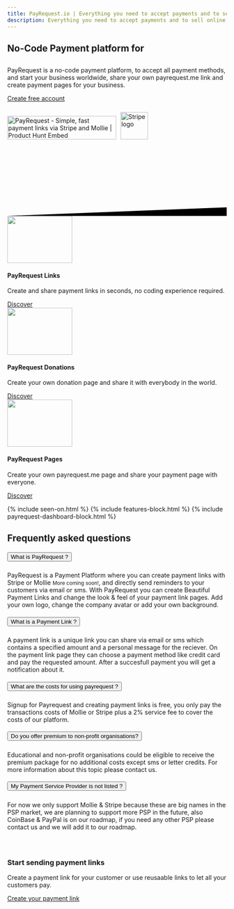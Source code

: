 ```yaml
---
title: PayRequest.io | Everything you need to accept payments and to sell online.
description: Everything you need to accept payments and to sell online.
---
```


<style>
.section-content .image-container {
    height: 400px;
}
.section-content .image-container .img-comments {
    z-index: 3;
    left: -100px;
    top: -40px;
}
.section-content .image-container img {
    position: absolute;
    width: 100%;
    max-width: 380px;
}
[class*=shadow] {
    transition: all .15s ease;
}
.section-content .image-container .img-blog {
    z-index: 4;
    left: 100px;
    top: 20px;
}
.profile-page .card-profile .card-profile-image img, .shadow {
    box-shadow: 0 15px 35px rgba(50,50,93,.1),0 5px 15px rgba(0,0,0,.07)!important;
}
rounded {
    border-radius: .25rem!important;
}
</style>



<div class="position-relative">
    <!-- Hero for FREE version -->
    <section class="section section-lg section-hero section-shaped">
        <!-- Background circles -->
        <div class="shape shape-style-self shape-primary">
            <span class="span-150"></span>
            <span class="span-50"></span>
            <span class="span-50"></span>
            <span class="span-75"></span>
            <span class="span-100"></span>
            <span class="span-75"></span>
            <span class="span-50"></span>
            <span class="span-100"></span>
            <span class="span-50"></span>
            <span class="span-100"></span>
        </div>
        <div class="container shape-container d-flex align-items-center py-lg">
            <div class="col px-0">
                <div class="row align-items-center justify-content-center">
                    <div class="col-lg-9 text-center">
<h1 class="text-white">No-Code Payment platform for </h1>
<h1 class="typing nerdy-pen__text"> <span style="color: white;" class="txt-rotate" data-period="200"
data-rotate='[ "Developers", "Donations", "Webshops", "Startups", "SaaS" ]'></span>
</h1>

 <p class="lead text-white">
PayRequest is a no-code payment platform, to accept all payment methods, and start your business worldwide, share your own payrequest.me link and create payment pages for your business.
                        </p>

  <div class="btn-wrapper mt-3">
                            <a href="https://dashboard.payrequest.io" class="btn btn-lg btn-white btn-icon mb-3 mb-sm-0">
                                <span class="btn-inner--icon"><i class="fal fa-envelope"></i></span>
                                <span class="btn-inner--text">Create free account</span>
                            </a>
                          
</div>
<div class="mt-3" style="margin-bottom: 150px;">
<br> 
<a href="https://www.producthunt.com/posts/payrequest?utm_source=badge-top-post-badge&amp;utm_medium=badge&amp;utm_souce=badge-payrequest" target="_blank"><img src="https://api.producthunt.com/widgets/embed-image/v1/top-post-badge.svg?post_id=176421&amp;theme=dark&amp;period=daily" alt="PayRequest - Simple, fast payment links via Stripe and Mollie | Product Hunt Embed" style="width: 250px; height: 54px;" width="250px" height="54px"></a>

<img alt="Stripe logo" src="https://payrequest.io/assets/img/stripe-partner-badges/L_Color_Solid.svg" style="height: 63px;padding: 6px;">
                        </div>


  </div>
                </div>
            </div>
        </div>
        <!-- SVG separator -->
        <div class="separator separator-bottom separator-skew zindex-100">
            <svg x="0" y="0" viewBox="0 0 2560 100" preserveAspectRatio="none" version="1.1" xmlns="http://www.w3.org/2000/svg">
                <polygon class="fill-white" points="2560 0 2560 100 0 100"></polygon>
            </svg>
        </div>
    </section>
</div>

<section class="section section-lg pt-lg-0 mt--200">
    <div class="container">
        <div class="row justify-content-center">
            <div class="col-lg-12">
             <div class="row">
        <div class="col-lg-4 col-md-6">
          <div class="card card-project">
            <a href="javascript:;">
              <div class="icon icon-lg icon-shape icon-shape-primary shadow rounded-circle mx-auto">
                <i class="fa fa-link" aria-hidden="true"></i>
              </div>
            </a>
            <div class="card-body">
              
<img src="https://payrequest.io/assets/img/illustrations/payment-links-illustration.png" style="width: 149px;height: 108px;">


<h4 class="card-title mt-3">PayRequest Links</h4>
              <p class="card-description">Create and share payment links in seconds, no coding experience required.</p>
              <div class="card-footer">
<a href="/payment-links" class="btn btn-link text-success"><i class="fa fa-info" aria-hidden="true"></i> Discover</a>
              </div>
            </div>
          </div>
        </div>
        <div class="col-lg-4 col-md-6">
          <div class="card card-project">
            <a href="javascript:;">
              <div class="icon icon-lg icon-shape icon-shape-success shadow rounded-circle mx-auto">
                <i class="fa fa-hand-holding-heart" aria-hidden="true"></i>
              </div>
            </a>
            <div class="card-body">
<img src="https://payrequest.io/assets/img/illustrations/donation-page-illustration.png" style="
    width: 149px;
    height: 108px;
">


<h4 class="card-title mt-3">PayRequest Donations</h4>
              <p class="card-description">Create your own donation page and share it with everybody in the world.</p>
              <div class="card-footer">
<a href="/donation-pages" class="btn btn-link text-success"><i class="fa fa-info" aria-hidden="true"></i> Discover</a>
              </div>
            </div>
          </div>
        </div>
        <div class="col-lg-4 col-md-6">
          <div class="card card-project">
            <a href="javascript:;">
              <div class="icon icon-lg icon-shape icon-shape-warning shadow rounded-circle mx-auto">
                <i class="fa fa-browser" aria-hidden="true"></i>
              </div>
            </a>
            <div class="card-body">
<img src="https://payrequest.io/assets/img/illustrations/payment-page-illustration.png" style="
    width: 149px;
    height: 108px;
">


<h4 class="card-title mt-3">PayRequest Pages</h4>
              <p class="card-description">Create your own payrequest.me page and share your payment page with everyone.</p>
              <div class="card-footer">

  <a href="/payment-pages" class="btn btn-link text-success"><i class="fa fa-info" aria-hidden="true"></i> Discover</a>
</div>
            </div>
    </div>
        </div>
  </div>
   </div>
        </div>
    </div>
</section>


{% include seen-on.html %}
{% include features-block.html %}
{% include payrequest-dashboard-block.html %}



<div class="accordion-1">
      <div class="container">
        <div class="row">
          <div class="col-md-6 mx-auto text-center">
            <h2 class="title mb-3 mt-5">Frequently asked questions</h2>
          </div>
        </div>
        <div class="row">
          <div class="col-md-12 ml-auto">
            <div class="accordion" id="accordionExample">
              <div class="card">
                <div class="card-header" id="headingOne">
                  <h5 class="mb-0">
                    <button class="btn btn-link w-100 text-primary text-left" type="button" data-toggle="collapse" data-target="#collapseOne" aria-expanded="true" aria-controls="collapseOne">
                      What is PayRequest ?
                      <i class="ni ni-bold-down float-right pt-1"></i>
                    </button>
                  </h5>
                </div>
                <div id="collapseOne" class="collapse show" aria-labelledby="headingOne" data-parent="#accordionExample" style="">
                  <div class="card-body opacity-8">

  PayRequest is a Payment Platform where you can create payment links with Stripe or Mollie <small>More coming soon!</small>, and directly send reminders to your customers via email or sms.
 With PayRequest you can create Beautiful Payment Links and change the look & feel of your payment link pages. Add your own logo, change the company avatar or add your own background.

 </div>
                </div>
              </div>
              <div class="card">
                <div class="card-header" id="headingTwo">
                  <h5 class="mb-0">
                    <button class="btn btn-link w-100 text-primary text-left collapsed" type="button" data-toggle="collapse" data-target="#collapseTwo" aria-expanded="false" aria-controls="collapseTwo">
                      What is a Payment Link ?
                      <i class="ni ni-bold-down float-right pt-1"></i>
                    </button>
                  </h5>
                </div>
                <div id="collapseTwo" class="collapse" aria-labelledby="headingTwo" data-parent="#accordionExample">
                  <div class="card-body opacity-8">
                        A payment link is a unique link you can share via email or sms which contains a specified amount and a personal message for the reciever. On the payment link page they can choose a payment method like credit card and pay the requested amount. After a succesfull payment you will get a notification about it.
                  </div>
                </div>
              </div>
              <div class="card">
                <div class="card-header" id="headingThree">
                  <h5 class="mb-0">
                    <button class="btn btn-link w-100 text-primary text-left collapsed" type="button" data-toggle="collapse" data-target="#collapseThree" aria-expanded="false" aria-controls="collapseThree">
                      What are the costs for using payrequest ?
                      <i class="ni ni-bold-down float-right pt-1"></i>
                    </button>
                  </h5>
                </div>
                <div id="collapseThree" class="collapse" aria-labelledby="headingThree" data-parent="#accordionExample">
                  <div class="card-body opacity-8">
                   Signup for Payrequest and creating payment links is free, you only pay the transactions costs of Mollie or Stripe plus a 2% service fee to cover the costs of our platform.
                  </div>
                </div>
              </div>
                <div class="card">
                    <div class="card-header" id="headingFive">
                        <h5 class="mb-0">
                            <button class="btn btn-link w-100 text-primary text-left collapsed" type="button"
                                    data-toggle="collapse" data-target="#collapseFive" aria-expanded="false"
                                    aria-controls="collapseFive">
                                Do you offer premium to non-profit organisations?
                                <i class="ni ni-bold-down float-right pt-1"></i>
                            </button>
                        </h5>
                    </div>
                    <div id="collapseFive" class="collapse" aria-labelledby="headingFive" data-parent="#accordionExample">
                        <div class="card-body opacity-8">
                            Educational and non-profit organisations could be eligible to receive the premium package for no additional costs except sms or letter credits.
                            For more information about this topic please contact us.
                        </div>
                    </div>
                </div>
              <div class="card">
                <div class="card-header" id="headingFour">
                  <h5 class="mb-0">
                    <button class="btn btn-link w-100 text-primary text-left" type="button" data-toggle="collapse" data-target="#collapseFour" aria-controls="collapseFour">
                       My Payment Service Provider is not listed ?
                      <i class="ni ni-bold-down float-right pt-1"></i>
                    </button>
                  </h5>
                </div>
                <div id="collapseFour" class="collapse" aria-labelledby="headingFour" data-parent="#accordionExample">
                  <div class="card-body opacity-8">
                    For now we only support Mollie &amp; Stripe because these are big names in the PSP market, we are planning to support more PSP in the future, also CoinBase & PayPal is on our roadmap, if you need any other PSP please contact us and we will add it to our roadmap.
                  </div>
                </div>
              </div>
            
 </div>
          </div>
        </div>
      </div>
    </div>



<section class="section-free-demo bg-secondary" style="
    padding: 40px 0;
">
      <div class="container">
        <div class="row">
          <div class="col-lg-7 col-md-12">
            <div class="section-description">
              <h3 class="display-3"> Start sending payment links</h3>
              <p class="lead mb-4">Create a payment link for your customer or use reusaable links to let all your customers pay.</p>
              <a href="http://dashboard.payrequest.io/dashboard" target="_blank" class="btn btn-neutral btn-icon">
                <span class="btn-inner--icon">
                  <i class="fa fa-sign-in mr-2" aria-hidden="true"></i>
                </span>
              <span class="nav-link-inner--text"> Create your payment link </span>
            </a>
            </div>
          </div>
          <div class="col-lg-4 col-md-12">
            <div class="github-background-container" style="
    position: absolute;
    right: -120px;
    top: 15px;
">
              <i class="fal fa-link" aria-hidden="true" style="
    font-size: 200px;
    opacity: .1;
"></i>
            </div>
          </div>
        </div>
        
</div>
</section>



<script>
  var TxtRotate = function(el, toRotate, period) {
  this.toRotate = toRotate;
  this.el = el;
  this.loopNum = 0;
  this.period = parseInt(period, 10) || 2000;
  this.txt = '';
  this.tick();
  this.isDeleting = false;
};

TxtRotate.prototype.tick = function() {
  var i = this.loopNum % this.toRotate.length;
  var fullTxt = this.toRotate[i];

  if (this.isDeleting) {
    this.txt = fullTxt.substring(0, this.txt.length - 1);
  } else {
    this.txt = fullTxt.substring(0, this.txt.length + 1);
  }

  this.el.innerHTML = '<span class="wrap">'+this.txt+'</span>';

  var that = this;
  var delta = 300 - Math.random() * 100;

  if (this.isDeleting) { delta /= 2; }

  if (!this.isDeleting && this.txt === fullTxt) {
    delta = this.period;
    this.isDeleting = true;
  } else if (this.isDeleting && this.txt === '') {
    this.isDeleting = false;
    this.loopNum++;
    delta = 500;
  }

  setTimeout(function() {
    that.tick();
  }, delta);
};

window.onload = function() {
  var elements = document.getElementsByClassName('txt-rotate');
  for (var i=0; i<elements.length; i++) {
    var toRotate = elements[i].getAttribute('data-rotate');
    var period = elements[i].getAttribute('data-period');
    if (toRotate) {
      new TxtRotate(elements[i], JSON.parse(toRotate), period);
    }
  }
  // INJECT CSS
  var css = document.createElement("style");
  css.type = "text/css";
  css.innerHTML = ".txt-rotate > .wrap { border-right: 0.08em solid white }";
  document.body.appendChild(css);
};
</script>